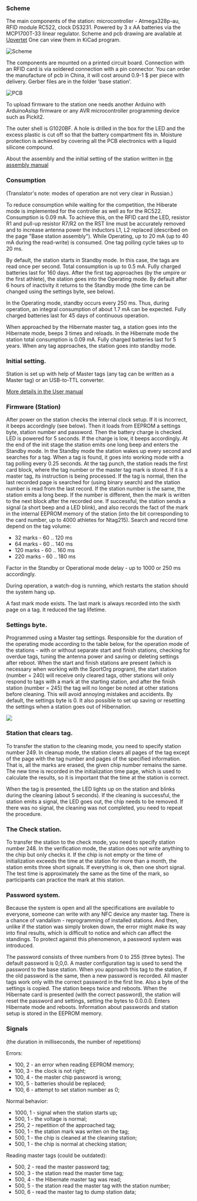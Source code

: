 ### Scheme

The main components of the station: microcontroller - Atmega328p-au, RFID module RC522, clock DS3231. Powered by 3 x AA batteries via the MCP1700T-33 linear regulator. Scheme and pcb drawing are available at [Upvertet](https://upverter.com/AlexanderVolikov/a6d775cd45a22968/Sportiduino-MarkStantion/)
One can view them in KiCad program.

![](/hardware/BaseStation/prod/v3/sportiduino-base-v3-scheme.png?raw=true "Scheme")

The components are mounted on a printed circuit board. Connection with an RFID card is via soldered connection with a pin connector. You can order the manufacture of pcb in China, it will cost around 0.9-1 $ per piece with delivery. Gerber files are in the folder 'base station'.

![](/hardware/BaseStation/prod/v3/sportiduino-base-v3-pcb.png?raw=true "PCB")

To upload firmware to the station one needs another Arduino with ArduinoAsIsp firmware or any 
AVR microcontroller programming device such as Pickit2.

The outer shell is G1020BF. A hole is drilled in the box for the LED and the excess plastic is cut off so that the battery compartment fits in.
Moisture protection is achieved by covering all the PCB electronics with a liquid silicone compound.

About the assembly and the initial setting of the station written in [the assembly manual](/Doc/en/BaseStationAssembly.md)

### Consumption

(Translator's note: modes of operation are not very clear in Russian.)

To reduce consumption while waiting for the competition, the Hiberate mode is implemented for the controller as well as for the RC522. Consumption is 0.09 mA. To achieve this, on the RFID card the LED, resistor R1 and pull-up resistor R7/R2 on the RST line must be accurately removed and to increase antenna power the inductors L1, L2 replaced (described on the page "Base station assembly"). While Operating, up to 20 mA (up to 40 mA during the read-write) is consumed. One tag polling cycle takes up to 20 ms.

By default, the station starts in Standby mode. In this case, the tags are read once per second. Total consumption is up to 0.5 mA. Fully charged batteries last for 160 days. After the first tag approaches (by the umpire or the first athlete), the station goes into the Operating mode. By default after 6 hours of inactivity it returns to the Standby mode (the time can be changed using the settings byte, see below).

In the Operating mode, standby occurs every 250 ms. Thus, during operation, an integral consumption of about 1.7 mA can be expected. Fully charged batteries last for 45 days of continuous operation.

When approached by the Hibernate master tag, a station goes into the Hibernate mode, beeps 3 times and reloads. In the Hibernate mode the station total consumption is 0.09 mA. Fully charged batteries last for 5 years. When any tag approaches, the station goes into standby mode.

### Initial setting.

Station is set up with help of Master tags (any tag can be written as a Master tag) or an USB-to-TTL converter.

[More details in the User manual](https://github.com/sportiduino/sportiduino/blob/master/Doc/en/UserManual.md)

### Firmware (Station)

After power on the station checks the internal clock setup. If it is incorrect, it beeps accordingly (see below).
Then it loads from EEPROM a settings byte, station number and password.
Then the battery charge is checked. LED is powered for 5 seconds.
If the charge is low, it beeps accordingly.
At the end of the init stage the station emits one long beep and enters the Standby mode.
In the Standby mode the station wakes up every second and searches for a tag. When a tag is found, it goes into working mode with a tag polling every 0.25 seconds.
At the tag punch, the station reads the first card block, where the tag number or the master tag mark is stored. 
If it is a master tag, its instruction is being processed. If the tag is normal, then the last recorded page is searched for (using binary search) and the station number is read from the last record. If the station number is the same, the station emits a long beep. If the number is different, then the mark is written to the next block after the recorded one. If successful, the station sends a signal (a short beep and a LED blink), and also records the fact of the mark in the internal EEPROM memory of the station (into the bit corresponding to the card number, up to 4000 athletes for Ntag215).
Search and record time depend on the tag volume:

- 32 marks - 60 .. 120 ms
- 64 marks - 60 .. 140 ms
- 120 marks - 60 .. 160 ms
- 220 marks - 60 .. 180 ms

Factor in the Standby or Operational mode delay - up to 1000 or 250 ms accordingly.

During operation, a watch-dog is running, which restarts the station should the system hang up.

A fast mark mode exists. The last mark is always recorded into the sixth page on a tag. It reduced the tag lifetime.

### Settings byte. 

Programmed using a Master tag settings. Responsible for the duration of the operating mode according to the table below, for the operation mode of the stations - with or without separate start and finish stations, checking for overdue tags, tuning the antenna power and saving or deleting settings after reboot. When the start and finish stations are present (which is necessary when working with the SportOrg program), the start station (number = 240) will receive only cleared tags, other stations will only respond to tags with a mark at the starting station, and after the finish station (number = 245) the tag will no longer be noted at other stations before cleaning. This will avoid annoying mistakes and accidents. By default, the settings byte is 0. It also possible to set up saving or resetting the settings when a station goes out of Hibernation.

![](/Images/Setting-byte2.PNG)

### Station that clears tag.

To transfer the station to the cleaning mode, you need to specify station number 249.
In cleanup mode, the station clears all pages of the tag except of the page with the tag number and pages of the specified information. That is, all the marks are erased, the given chip number remains the same. The new time is recorded in the initialization time page, which is used to calculate the results, so it is important that the time at the station is correct.

When the tag is presented, the LED lights up on the station and blinks during the cleaning (about 5 seconds). If the cleaning is successful, the station emits a signal, the LED goes out, the chip needs to be removed. If there was no signal, the cleaning was not completed, you need to repeat the procedure.

### The Check station.

To transfer the station to the check mode, you need to specify station number 248.
In the verification mode, the station does not write anything to the chip but only checks it. If the chip is not empty or the time of initialization exceeds the time at the station for more than a month, the station emits three short signals. If everything is ok, then one short signal.
The test time is approximately the same as the time of the mark, so participants can practice the mark at this station.

### Password system.
Because the system is open and all the specifications are available to everyone, someone can write with any NFC device any master tag. There is a chance of vandalism - reprogramming of installed stations. And then, unlike if the station was simply broken down, the error might make its way into final results, which is difficult to notice and which can affect the standings. To protect against this phenomenon, a password system was introduced.

The password consists of three numbers from 0 to 255 (three bytes). The default password is 0,0,0. A master configuration tag is used to send the password to the base station. When you approach this tag to the station, if the old password is the same, then a new password is recorded. All master tags work only with the correct password in the first line. Also a byte of the settings is copied. The station beeps twice and reboots. When the Hibernate card is presented (with the correct password), the station will reset the password and settings, setting the bytes to 0.0.0.0. Enters Hibernate mode and reboots. Information about passwords and station setup is stored in the EEPROM memory.

### Signals

(the duration in milliseconds, the number of repetitions)

Errors:

- 100, 2 - an error when reading EEPROM memory;
- 100, 3 - the clock is not right;
- 100, 4 - the master chip password is wrong;
- 100, 5 - batteries should be replaced;
- 100, 6 - attempt to set station number as 0;

Normal behavior:

- 1000, 1 - signal when the station starts up;
- 500, 1 - the voltage is normal;
- 250, 2 - repetition of the approached tag;
- 500, 1 - the station mark was writen on the tag;
- 500, 1 - the chip is cleaned at the cleaning station;
- 500, 1 - the chip is normal at checking station;

Reading master tags (could be outdated):

- 500, 2 - read the master password tag;
- 500, 3 - the station read the master time tag;
- 500, 4 - the Hibernate master tag was read;
- 500, 5 - the station read the master tag with the station number;
- 500, 6 - read the master tag to dump station data;

